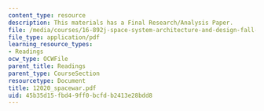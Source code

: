 ```yaml
---
content_type: resource
description: This materials has a Final Research/Analysis Paper.
file: /media/courses/16-892j-space-system-architecture-and-design-fall-2004/45b35d15fbd49ff0bcfdb2413e28bdd8_12020_spacewar.pdf
file_type: application/pdf
learning_resource_types:
- Readings
ocw_type: OCWFile
parent_title: Readings
parent_type: CourseSection
resourcetype: Document
title: 12020_spacewar.pdf
uid: 45b35d15-fbd4-9ff0-bcfd-b2413e28bdd8
---
```

